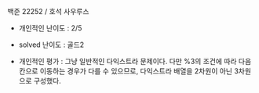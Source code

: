 백준 22252 / 호석 사우루스



- 개인적인 난이도 : 2/5
- solved 난이도 : 골드2

- 개인적인 평가 : 그냥 일반적인 다익스트라 문제이다. 다만 %3의 조건에 따라 다음 칸으로 이동하는 경우가 다를 수 있으므로, 다익스트라 배열을 2차원이 아닌 3차원으로 구성했다.